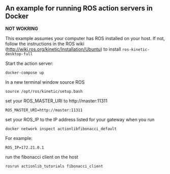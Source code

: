## An example for running ROS action servers in Docker

**NOT WOKRING**

This example assumes your computer has ROS installed on your host. If not, 
follow the instructions in the ROS wiki (http://wiki.ros.org/kinetic/Installation/Ubuntu)
to install `ros-kinetic-desktop-full`


Start the action server:
 
    docker-compose up

In a new terminal window source ROS 

    source /opt/ros/kinetic/setup.bash
    
set your ROS_MASTER_URI to http://master:11311

    ROS_MASTER_URI=http://master:11311
    
set your ROS_IP to the IP address listed for your gateway when you run

    docker network inspect actionlibfibonacci_default
    
For example:

    ROS_IP=172.21.0.1
    
run the fibonacci client on the host

    rosrun actionlib_tutorials fibonacci_client